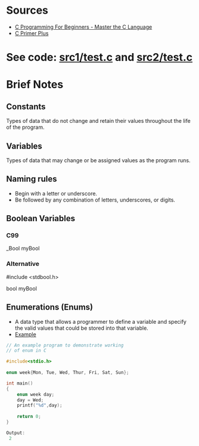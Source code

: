 # Sources
- [C Programming For Beginners - Master the C Language](https://www.udemy.com/course/c-programming-for-beginners-/)
- [C Primer Plus](https://www.oreilly.com/library/view/c-primer-plus/9780133432398/)
# See code: [src1/test.c](https://github.com/asofcs/First_Steps_C/blob/variables-and-data-types/src1/test.c) and [src2/test.c](https://github.com/asofcs/First_Steps_C/blob/variables-and-data-types/src2/test.c)
# Brief Notes
## Constants
Types of data that do not change and retain their values throughout the life of the program.
## Variables
Types of data that may change or be assigned values as the program runs.
## Naming rules
- Begin with a letter or underscore.
- Be followed by any combination of letters, underscores, or digits.
## Boolean Variables
### C99
_Bool myBool
### Alternative
#include <stdbool.h>

bool myBool
## Enumerations (Enums)
- A data type that allows a programmer to define a variable and specify the valid values that could be stored into that variable.
- [Example](https://www.geeksforgeeks.org/enumeration-enum-c/)
```c
// An example program to demonstrate working
// of enum in C

#include<stdio.h>
 
enum week{Mon, Tue, Wed, Thur, Fri, Sat, Sun};

int main()
{
    enum week day;   
    day = Wed;
    printf("%d",day);
    
    return 0;
} 

Output: 
 2
```
